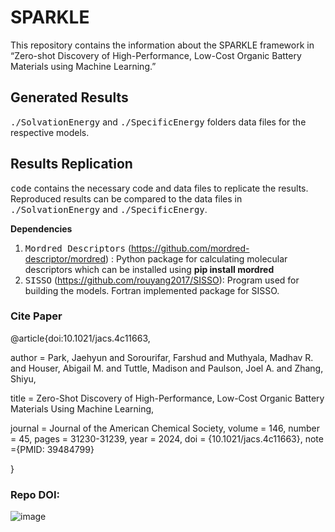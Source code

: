 # SPARKLE
This repository contains the information about the SPARKLE framework in “Zero-shot Discovery of High-Performance, Low-Cost Organic Battery Materials using Machine Learning.”

## Generated Results

<tt>./SolvationEnergy</tt> and <tt>./SpecificEnergy</tt> folders data files for the respective models.

## Results Replication

<tt>code</tt> contains the necessary code and data files to replicate the results. Reproduced results can be compared to the data files in <tt>./SolvationEnergy</tt> and <tt>./SpecificEnergy</tt>.

<b> Dependencies</b>
1. <tt>Mordred Descriptors</tt> (https://github.com/mordred-descriptor/mordred) : Python package for calculating molecular descriptors which can be installed using <b> pip install mordred</b> 
2. <tt>SISSO</tt> (https://github.com/rouyang2017/SISSO): Program used for building the models. Fortran implemented package for SISSO. 





### Cite Paper
@article{doi:10.1021/jacs.4c11663,

author = Park, Jaehyun and Sorourifar, Farshud and Muthyala, Madhav R. and Houser, Abigail M. and Tuttle, Madison and Paulson, Joel A. and Zhang, Shiyu,

title = Zero-Shot Discovery of High-Performance, Low-Cost Organic Battery Materials Using Machine Learning,

journal = Journal of the American Chemical Society,
volume = 146,
number = 45,
pages = 31230-31239,
year = 2024,
doi = {10.1021/jacs.4c11663},
    note ={PMID: 39484799}

}
### Repo DOI: 
![image](https://github.com/user-attachments/assets/a2dcaf4d-4f0a-4428-a89a-1c7108bbc0c3)


